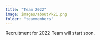 ```yaml
---
title: "Team 2022"
image: images/about/k21.png
folder: "teammembers"
---
```

Recruitment for 2022 Team will start soon. 


